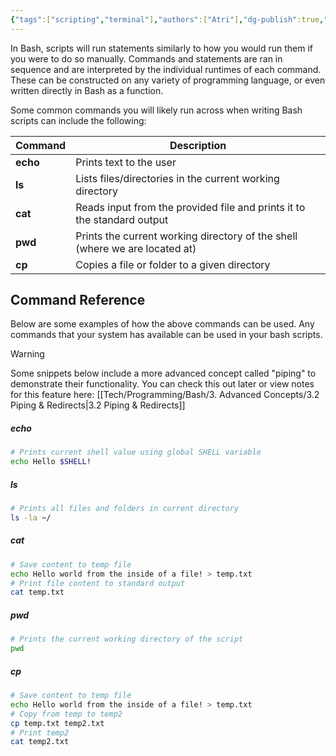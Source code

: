 ```yaml
---
{"tags":["scripting","terminal"],"authors":["Atri"],"dg-publish":true,"dg-note-icon":"dollar","permalink":"/tech/programming/bash/2-basic-concepts/2-1-running-commands/","dgPassFrontmatter":true,"noteIcon":"dollar","created":"2024-03-04T11:43:23.780-05:00","updated":"2024-03-11T17:38:21.310-04:00"}
---
```


In Bash, scripts will run statements similarly to how you would run them if you were to do so manually. Commands and statements are ran in sequence and are interpreted by the individual runtimes of each command. These can be constructed on any variety of programming language, or even written directly in Bash as a function.

Some common commands you will likely run across when writing Bash scripts can include the following:

| Command  | Description                                                                 |
| -------- | --------------------------------------------------------------------------- |
| **echo** | Prints text to the user                                                     |
| **ls**   | Lists files/directories in the current working directory                    |
| **cat**  | Reads input from the provided file and prints it to the standard output     |
| **pwd**  | Prints the current working directory of the shell (where we are located at) |
| **cp**   | Copies a file or folder to a given directory                                |
## Command Reference


Below are some examples of how the above commands can be used. Any commands that your system has available can be used in your bash scripts.

> [!warning] 
Some snippets below include a more advanced concept called "piping" to demonstrate their functionality. You can check this out later or view notes for this feature here: [[Tech/Programming/Bash/3. Advanced Concepts/3.2 Piping & Redirects\|3.2 Piping & Redirects]]
##### echo

```bash
# Prints current shell value using global SHELL variable
echo Hello $SHELL!
```

##### ls

```bash
# Prints all files and folders in current directory
ls -la ~/
```

##### cat

```bash
# Save content to temp file
echo Hello world from the inside of a file! > temp.txt
# Print file content to standard output
cat temp.txt
```

##### pwd

```bash
# Prints the current working directory of the script
pwd
```

##### cp

```bash
# Save content to temp file
echo Hello world from the inside of a file! > temp.txt
# Copy from temp to temp2
cp temp.txt temp2.txt
# Print temp2
cat temp2.txt
```